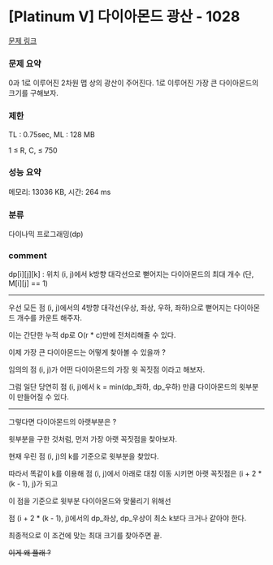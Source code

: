
# [Platinum V] 다이아몬드 광산 - 1028

[문제 링크](https://www.acmicpc.net/problem/1028)

### 문제 요약

<p> 0과 1로 이루어진 2차원 맵 상의 광산이 주어진다. 1로 이루어진 가장 큰 다이아몬드의 크기를 구해보자. </p>

### 제한

TL : 0.75sec, ML : 128 MB

1 ≤ R, C, ≤ 750

### 성능 요약

메모리: 13036 KB, 시간: 264 ms

### 분류

다이나믹 프로그래밍(dp)

### comment

dp[i][j][k] : 위치 (i, j)에서 k방향 대각선으로 뻗어지는 다이아몬드의 최대 개수 (단, M[i][j] == 1)

----------------------------------------------------------------------------------------------------------------------------------

우선 모든 점 (i, j)에서의 4방향 대각선(우상, 좌상, 우하, 좌하)으로 뻗어지는 다이아몬드 개수를 카운트 해주자.

이는 간단한 누적 dp로 O(r * c)만에 전처리해줄 수 있다.

이제 가장 큰 다이아몬드는 어떻게 찾아볼 수 있을까 ?

임의의 점 (i, j)가 어떤 다이아몬드의 가장 윗 꼭짓점 이라고 해보자.

그럼 일단 당연히 점 (i, j)에서 k = min(dp_좌하, dp_우하) 만큼 다이아몬드의 윗부분이 만들어질 수 있다.

----------------------------------------------------------------------------------------------------------------------------------

그렇다면 다이아몬드의 아랫부분은 ?

윗부분을 구한 것처럼, 먼저 가장 아랫 꼭짓점을 찾아보자.

현재 우린 점 (i, j)의 k를 기준으로 윗부분을 찾았다.

따라서 똑같이 k를 이용해 점 (i, j)에서 아래로 대칭 이동 시키면 아랫 꼭짓점은 (i + 2 * (k - 1), j)가 되고

이 점을 기준으로 윗부분 다이아몬드와 맞물리기 위해선 

점 (i + 2 * (k - 1), j)에서의 dp_좌상, dp_우상이 최소 k보다 크거나 같아야 한다.

최종적으로 이 조건에 맞는 최대 크기를 찾아주면 끝.

<del> 이게 왜 플래 ? </del>
